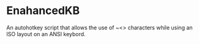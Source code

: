 # EnahancedKB
An autohotkey script that allows the use of ~&lt;> characters while using an ISO layout on an ANSI keybord.
